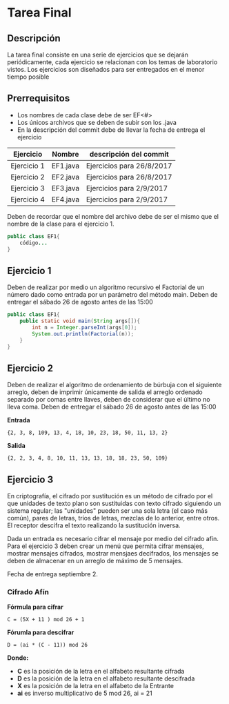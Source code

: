 # Tarea Final

## Descripción
La tarea final consiste en una serie de ejercicios que se dejarán periódicamente, cada ejercicio se relacionan con los temas de laboratorio vistos. Los ejercicios son diseñados para ser entregados en el menor tiempo posible 

## Prerrequisitos 

- Los nombres de cada clase debe de ser EF<#>
- Los únicos archivos que se deben de subir son los .java
- En la descripción del commit debe de llevar la fecha de entrega el ejercicio

| Ejercicio | Nombre |descripción del commit|
| ------ | ------ | ------ |
| Ejercicio 1 | EF1.java |Ejercicios para 26/8/2017|
| Ejercicio 2 | EF2.java |Ejercicios para 26/8/2017|
| Ejercicio 3 | EF3.java |Ejercicios para 2/9/2017|
| Ejercicio 4 | EF4.java |Ejercicios para 2/9/2017|



Deben de recordar que el nombre del archivo debe de ser el mismo que el nombre de la clase para el ejercicio 1. 

```java
public class EF1{
	código...	
}
```

## Ejercicio 1
Deben de realizar por medio un algoritmo recursivo el Factorial de un número dado como entrada por un parámetro del método main.  Deben de entregar el sábado 26 de agosto antes de las 15:00 

```java
public class EF1{
	public static void main(String args[]){
		int n = Integer.parseInt(args[0]);
		System.out.println(Factorial(n));
	}	
}
```


## Ejercicio 2

Deben de realizar el algoritmo de ordenamiento de búrbuja 
con el siguiente arreglo, deben de imprimir únicamente de salida el arreglo ordenado separado por comas entre llaves, deben de considerar que el último no lleva coma. Deben de entregar el sábado 26 de agosto antes de las 15:00 

 __Entrada__
```
{2, 3, 8, 109, 13, 4, 18, 10, 23, 18, 50, 11, 13, 2}
```
__Salida__
```
{2, 2, 3, 4, 8, 10, 11, 13, 13, 18, 18, 23, 50, 109}
```



## Ejercicio 3

En criptografía, el cifrado por sustitución es un método de cifrado por el que unidades de texto plano son sustituidas con texto cifrado siguiendo un sistema regular; las "unidades" pueden ser una sola letra (el caso más común), pares de letras, tríos de letras, mezclas de lo anterior, entre otros. El receptor descifra el texto realizando la sustitución inversa.

Dada un entrada es necesario cifrar el mensaje por medio del cifrado afín. Para el ejercicio 3 deben crear un menú que permita cifrar mensajes, mostrar mensajes cifrados, mostrar mensjaes decifrados, los mensajes se deben de almacenar en un arreglo de máximo de 5 mensajes.  

Fecha de entrega septiembre 2. 

### Cifrado Afín


 __Fórmula para cifrar__
```
C = (5X + 11 ) mod 26 + 1

```
__Fórumla para descifrar__
```
D = (ai * (C - 11)) mod 26
```


__Donde:__

- __C__ es la posición de la letra en el alfabeto resultante cifrada
- __D__ es la posición de la letra en el alfabeto resultante descifrada
- __X__ es la posición de la letra en el alfabeto de la Entrante
- __ai__ es inverso multiplicativo de 5 mod 26, ai = 21
